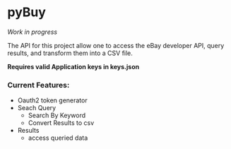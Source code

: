# pyBuy

*Work in progress*

The API for this project allow one to access the eBay developer API, query results, and transform them into a CSV file.

**Requires valid Application keys in keys.json**

### Current Features:
- Oauth2 token generator
- Seach Query
    - Search By Keyword
    - Convert Results to csv
- Results
    - access queried data
